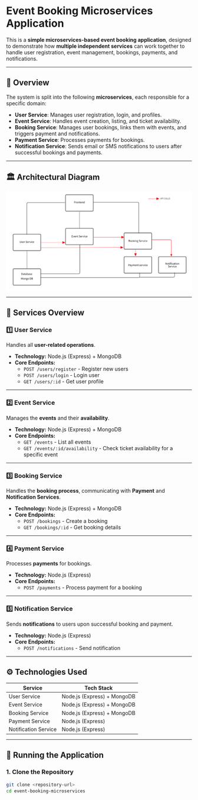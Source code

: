 # Event Booking Microservices Application

This is a **simple microservices-based event booking application**, designed to demonstrate how **multiple independent services** can work together to handle user registration, event management, bookings, payments, and notifications.

---

## 📖 Overview

The system is split into the following **microservices**, each responsible for a specific domain:

- **User Service**: Manages user registration, login, and profiles.
- **Event Service**: Handles event creation, listing, and ticket availability.
- **Booking Service**: Manages user bookings, links them with events, and triggers payment and notifications.
- **Payment Service**: Processes payments for bookings.
- **Notification Service**: Sends email or SMS notifications to users after successful bookings and payments.

---

## 🏛️ Architectural Diagram

![Architectural Diagram](image.png)

---

## 🔗 Services Overview

### 1️⃣ User Service

Handles all **user-related operations**.

- **Technology:** Node.js (Express) + MongoDB
- **Core Endpoints:**
  - `POST /users/register` - Register new users
  - `POST /users/login` - Login user
  - `GET /users/:id` - Get user profile

---

### 2️⃣ Event Service

Manages the **events** and their **availability**.

- **Technology:** Node.js (Express) + MongoDB
- **Core Endpoints:**
  - `GET /events` - List all events
  - `GET /events/:id/availability` - Check ticket availability for a specific event

---

### 3️⃣ Booking Service

Handles the **booking process**, communicating with **Payment** and **Notification Services**.

- **Technology:** Node.js (Express) + MongoDB
- **Core Endpoints:**
  - `POST /bookings` - Create a booking
  - `GET /bookings/:id` - Get booking details

---

### 4️⃣ Payment Service

Processes **payments** for bookings.

- **Technology:** Node.js (Express)
- **Core Endpoints:**
  - `POST /payments` - Process payment for a booking

---

### 5️⃣ Notification Service

Sends **notifications** to users upon successful booking and payment.

- **Technology:** Node.js (Express)
- **Core Endpoints:**
  - `POST /notifications` - Send notification

---

## ⚙️ Technologies Used

| Service              | Tech Stack                  |
| -------------------- | --------------------------- |
| User Service         | Node.js (Express) + MongoDB |
| Event Service        | Node.js (Express) + MongoDB |
| Booking Service      | Node.js (Express) + MongoDB |
| Payment Service      | Node.js (Express)           |
| Notification Service | Node.js (Express)           |

---

## 🚀 Running the Application

### 1. Clone the Repository

```bash
git clone <repository-url>
cd event-booking-microservices
```
